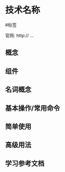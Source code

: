 # 技术名称
#标签

官网: http:// ...

## 概念


## 组件


## 名词概念


## 基本操作/常用命令


## 简单使用


## 高级用法


## 学习参考文档






